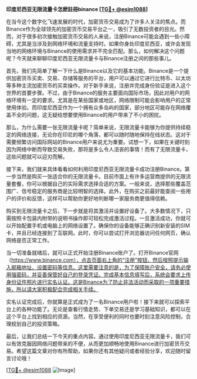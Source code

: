 **印度尼西亚无限流量卡怎麽註冊binance [[TG💪+ @esim1088](https://t.me/s/esim1088)]**

在当今这个数字化飞速发展的时代，加密货币交易成为了许多人关注的焦点。而Binance作为全球领先的加密货币交易平台之一，吸引了无数投资者的目光。然而，对于很多初次接触加密货币交易的人来说，注册Binance可能会遇到一些小障碍，尤其是当涉及到网络环境和流量支持时。如果你身处印度尼西亚，或许会发现当地的网络环境与Binance的使用需求并不完全匹配。那么，如何解决这个问题呢？今天就来聊聊印度尼西亚无限流量卡与Binance注册之间的那些事儿。

首先，我们先简单了解一下什么是Binance以及它的基本功能。Binance是一个提供加密货币买卖、交易、存储等服务的平台，用户可以通过它进行比特币、以太坊等多种主流加密货币的买卖操作。对于新手来说，注册并完成身份验证是进入这个世界的首要步骤。不过，由于Binance的服务主要面向国际市场，因此对用户的网络环境有一定的要求。尤其是在某些国家或地区，网络限制可能会影响用户的正常使用体验。而印度尼西亚作为一个拥有众多岛屿的国家，部分地区可能存在网络覆盖不全的问题，这无疑给想要使用Binance的用户带来了不小的困扰。

那么，为什么需要一张无限流量卡呢？简单来说，无限流量卡能够为你提供持续稳定的网络连接，无论你在印尼的哪个角落，都可以随时随地保持在线状态。这对于需要频繁访问国际网站的Binance用户来说尤为重要。试想一下，如果在关键时刻因为网络中断而导致交易失败，那将是多么令人沮丧的事情！而有了无限流量卡，这些问题就可以迎刃而解。

接下来，我们就来具体看看如何利用印度尼西亚无限流量卡成功注册Binance。第一步当然是购买一张适合你的无限流量卡。目前市面上有许多运营商提供的无限流量套餐，你可以根据自己的实际需求选择合适的方案。一般来说，选择那些覆盖范围广、信号稳定的服务商是比较明智的选择。此外，在购买之前最好能查阅一些用户的评价和反馈，这样可以帮助你更好地判断哪一家服务商更值得信赖。

购买到无限流量卡之后，下一步就是将其激活并设置好设备了。大多数情况下，只需按照卡包装内附带的说明书操作即可轻松完成激活过程。一旦激活成功，你就可以开始配置手机或电脑上的网络设置了。确保你的设备能够正确识别新安装的SIM卡，并且已经连接到了互联网。此时，你可以尝试打开浏览器访问任何网页，确认网络是否正常工作。

当一切准备就绪后，就可以正式开始注册Binance账户了。打开Binance官网（https://www.binance.com），点击页面右上角的“注册”按钮，然后按照提示输入邮箱地址、设置密码等信息。这里需要注意的是，为了保障账户安全，请务必使用强密码，并妥善保管好自己的登录凭证。完成基本信息填写后，系统会要求上传身份证件照片进行实名认证。这是Binance为了防止非法活动而采取的一项重要措施，所以请大家积极配合完成相关手续。

实名认证完成后，你就算是正式成为了一名Binance用户啦！接下来就可以探索平台上的各种功能了。无论是查看行情走势、下单交易还是学习基础知识，都可以在这个平台上找到相应的资源。当然，在享受便利的同时也要时刻注意风险控制，合理规划自己的投资策略。

最后，让我们总结一下今天的重点内容。通过使用印度尼西亚无限流量卡，我们可以有效克服因网络问题带来的不便，从而更加顺畅地使用Binance进行加密货币交易。希望这篇文章对你有所帮助，如果你还有其他疑问或者经验分享，欢迎随时留言讨论哦！

[[TG💪+ @esim1088](https://t.me/s/esim1088) ![Image](https://i.postimg.cc/4NQfJmqS/Snipaste-2025-05-13-00-14-12.png)]